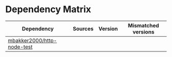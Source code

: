 # Dependency Matrix

Dependency | Sources | Version | Mismatched versions
---------- | ------- | ------- | -------------------
[mbakker2000/http-node-test](https://github.com/mbakker2000/http-node-test.git) |  | []() | 
